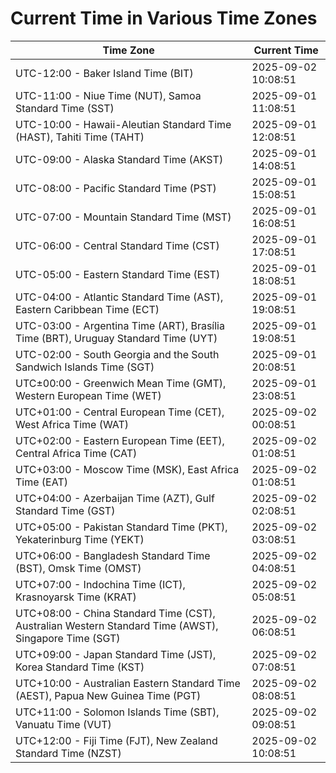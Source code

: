 # Current Time in Various Time Zones

| Time Zone | Current Time |
|-----------|--------------|
| UTC-12:00 - Baker Island Time (BIT) | 2025-09-02 10:08:51 |
| UTC-11:00 - Niue Time (NUT), Samoa Standard Time (SST) | 2025-09-01 11:08:51 |
| UTC-10:00 - Hawaii-Aleutian Standard Time (HAST), Tahiti Time (TAHT) | 2025-09-01 12:08:51 |
| UTC-09:00 - Alaska Standard Time (AKST) | 2025-09-01 14:08:51 |
| UTC-08:00 - Pacific Standard Time (PST) | 2025-09-01 15:08:51 |
| UTC-07:00 - Mountain Standard Time (MST) | 2025-09-01 16:08:51 |
| UTC-06:00 - Central Standard Time (CST) | 2025-09-01 17:08:51 |
| UTC-05:00 - Eastern Standard Time (EST) | 2025-09-01 18:08:51 |
| UTC-04:00 - Atlantic Standard Time (AST), Eastern Caribbean Time (ECT) | 2025-09-01 19:08:51 |
| UTC-03:00 - Argentina Time (ART), Brasília Time (BRT), Uruguay Standard Time (UYT) | 2025-09-01 19:08:51 |
| UTC-02:00 - South Georgia and the South Sandwich Islands Time (SGT) | 2025-09-01 20:08:51 |
| UTC±00:00 - Greenwich Mean Time (GMT), Western European Time (WET) | 2025-09-01 23:08:51 |
| UTC+01:00 - Central European Time (CET), West Africa Time (WAT) | 2025-09-02 00:08:51 |
| UTC+02:00 - Eastern European Time (EET), Central Africa Time (CAT) | 2025-09-02 01:08:51 |
| UTC+03:00 - Moscow Time (MSK), East Africa Time (EAT) | 2025-09-02 01:08:51 |
| UTC+04:00 - Azerbaijan Time (AZT), Gulf Standard Time (GST) | 2025-09-02 02:08:51 |
| UTC+05:00 - Pakistan Standard Time (PKT), Yekaterinburg Time (YEKT) | 2025-09-02 03:08:51 |
| UTC+06:00 - Bangladesh Standard Time (BST), Omsk Time (OMST) | 2025-09-02 04:08:51 |
| UTC+07:00 - Indochina Time (ICT), Krasnoyarsk Time (KRAT) | 2025-09-02 05:08:51 |
| UTC+08:00 - China Standard Time (CST), Australian Western Standard Time (AWST), Singapore Time (SGT) | 2025-09-02 06:08:51 |
| UTC+09:00 - Japan Standard Time (JST), Korea Standard Time (KST) | 2025-09-02 07:08:51 |
| UTC+10:00 - Australian Eastern Standard Time (AEST), Papua New Guinea Time (PGT) | 2025-09-02 08:08:51 |
| UTC+11:00 - Solomon Islands Time (SBT), Vanuatu Time (VUT) | 2025-09-02 09:08:51 |
| UTC+12:00 - Fiji Time (FJT), New Zealand Standard Time (NZST) | 2025-09-02 10:08:51 |
